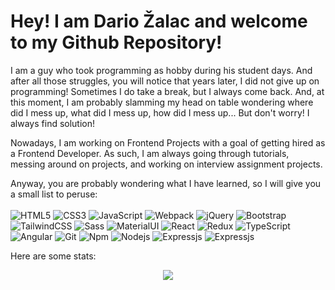 

# Hey! I am Dario Žalac and welcome to my Github Repository!


I am a guy who took programming as hobby during his student days. And after all those struggles, you will notice that years later, I did not give up on programming! Sometimes I do take a break, but I always come back. And, at this moment, I am probably slamming my head on table wondering where did 
I mess up, what did I mess up, how did I mess up... But don't worry! I always find solution! 

Nowadays, I am working on Frontend Projects with a goal of getting hired as a Frontend Developer. As such, I am always going through tutorials, messing around on projects, and working on interview assignment projects.

Anyway, you are probably wondering what I have learned, so I will give you a small list to peruse: </br></br>
  <img alt="HTML5" src="https://img.shields.io/badge/-HTML5-E34F26?style=flat-square&logo=html5&logoColor=white" />
  <img alt="CSS3" src="https://img.shields.io/badge/CSS-1572B6?&style=flat-square&logo=css3&logoColor=white" />
  <img alt="JavaScript" src="https://img.shields.io/badge/JavaScript-323330?style=flat-square&logo=javascript&logoColor=F7DF1E" />
  <img alt="Webpack" src="https://img.shields.io/badge/-Webpack-8DD6F9?style=flat-square&logo=webpack&logoColor=white" /> 
  <img alt="jQuery" src="https://img.shields.io/badge/jQuery-0769AD?style=flat-square&logo=jquery&logoColor=white" />
  <img alt="Bootstrap" src="https://img.shields.io/badge/Bootstrap-563D7C?style=flat-square&logo=bootstrap&logoColor=white" /> 
  <img alt="TailwindCSS" src="https://img.shields.io/badge/Tailwind_CSS-38B2AC?style=flat-square&logo=tailwind-css&logoColor=white" /> 
  <img alt="Sass" src="https://img.shields.io/badge/-Sass-CC6699?style=flat-square&logo=sass&logoColor=white" />
  <img alt="MaterialUI" src="https://img.shields.io/badge/Material--UI-0081CB?style=flat-square&logo=material-ui&logoColor=white" />
  <img alt="React" src="https://img.shields.io/badge/-React-45b8d8?style=flat-square&logo=react&logoColor=white" />
  <img alt="Redux" src="https://img.shields.io/badge/-Redux-764ABC?style=flat-square&logo=redux&logoColor=white" />
  <img alt="TypeScript" src="https://img.shields.io/badge/-TypeScript-007ACC?style=flat-square&logo=typescript&logoColor=white" />
  <img alt="Angular" src="https://img.shields.io/badge/-Angular-DD0031?style=flat-square&logo=angular&logoColor=white" />
  <img alt="Git" src="https://img.shields.io/badge/-Git-F05032?style=flat-square&logo=git&logoColor=white" />
  <img alt="Npm" src="https://img.shields.io/badge/-NPM-CB3837?style=flat-square&logo=npm&logoColor=white" />
  <img alt="Nodejs" src="https://img.shields.io/badge/-Nodejs-43853d?style=flat-square&logo=Node.js&logoColor=white" />
  <img alt="Expressjs" src="https://img.shields.io/badge/Express.js-404D59?style=flat-square" />
  <img alt="Expressjs" src="https://img.shields.io/badge/MongoDB-4EA94B?style=flat-square&logo=mongodb&logoColor=white" />

Here are some stats:

<div align="center">
  <a href="https://git.io/streak-stats"><img src="https://streak-stats.demolab.com?user=Illnas&theme=gruvbox& border=15FF3B&fire=45FF00"/></a>
</div>


